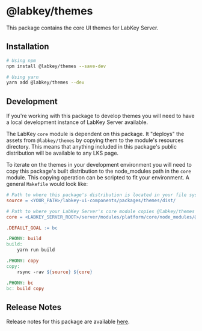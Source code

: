 # @labkey/themes

This package contains the core UI themes for LabKey Server.

## Installation

```sh
# Using npm
npm install @labkey/themes --save-dev

# Using yarn
yarn add @labkey/themes --dev
```

## Development

If you're working with this package to develop themes you will need to have a local development
instance of LabKey Server available.

The LabKey `core` module is dependent on this package. It "deploys" the assets from `@labkey/themes`
by copying them to the module's resources directory. This means that anything included in this package's
public distribution will be available to any LKS page.

To iterate on the themes in your development environment you will need to copy this package's built
distribution to the node_modules path in the `core` module. This copying operation can be scripted to
fit your environment. A general `Makefile` would look like:

```Makefile
# Path to where this package's distribution is located in your file system
source = <YOUR_PATH>/labkey-ui-components/packages/themes/dist/

# Path to where your LabKey Server's core module copies @labkey/themes assets
core = <LABKEY_SERVER_ROOT>/server/modules/platform/core/node_modules/@labkey/themes/dist

.DEFAULT_GOAL := bc

.PHONY: build
build:
	yarn run build

.PHONY: copy
copy:
	rsync -rav ${source} ${core}

.PHONY: bc
bc: build copy
```

## Release Notes
Release notes for this package are available [here](./releaseNotes/themes.md).
